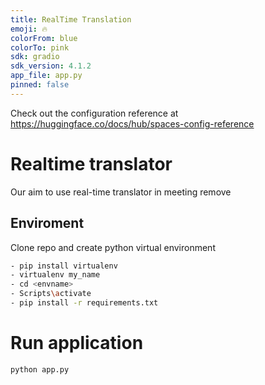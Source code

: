 ```yaml
---
title: RealTime Translation
emoji: 🔥
colorFrom: blue
colorTo: pink
sdk: gradio
sdk_version: 4.1.2
app_file: app.py
pinned: false
---
```


Check out the configuration reference at https://huggingface.co/docs/hub/spaces-config-reference

# Realtime translator

Our aim to use real-time translator in meeting remove 
## Enviroment
Clone repo and  create python virtual environment
```bash 
- pip install virtualenv
- virtualenv my_name
- cd <envname>
- Scripts\activate 
- pip install -r requirements.txt
 ```

# Run application
```
python app.py
```